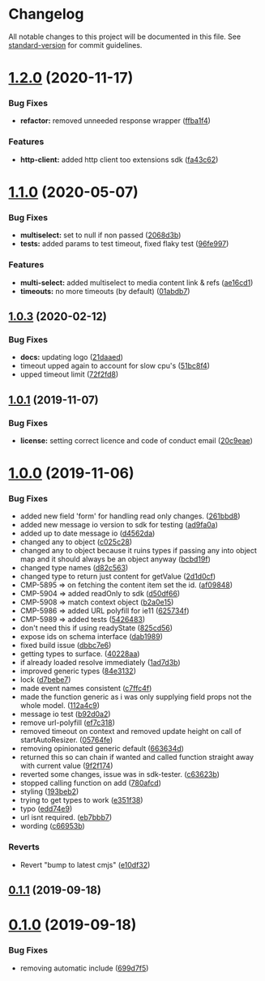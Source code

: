 # Changelog

All notable changes to this project will be documented in this file. See [standard-version](https://github.com/conventional-changelog/standard-version) for commit guidelines.

# [1.2.0](https://github.com/amplience/dc-extensions-sdk/compare/v1.1.0...v1.2.0) (2020-11-17)

### Bug Fixes

- **refactor:** removed unneeded response wrapper ([ffba1f4](https://github.com/amplience/dc-extensions-sdk/commit/ffba1f467792a5543381e62dd292542da453d25a))

### Features

- **http-client:** added http client too extensions sdk ([fa43c62](https://github.com/amplience/dc-extensions-sdk/commit/fa43c628c1c04960b9d9023bd664349a9bd0edba))

# [1.1.0](https://github.com/amplience/dc-extensions-sdk/compare/v1.0.3...v1.1.0) (2020-05-07)

### Bug Fixes

- **multiselect:** set to null if non passed ([2068d3b](https://github.com/amplience/dc-extensions-sdk/commit/2068d3bd94d6129112c0112a39a1174cf7645424))
- **tests:** added params to test timeout, fixed flaky test ([96fe997](https://github.com/amplience/dc-extensions-sdk/commit/96fe997769ebaec44995eb464ca10d8b02713fb3))

### Features

- **multi-select:** added multiselect to media content link & refs ([ae16cd1](https://github.com/amplience/dc-extensions-sdk/commit/ae16cd122790852ac535cd2bbe03b544f5dd3c9a))
- **timeouts:** no more timeouts (by default) ([01abdb7](https://github.com/amplience/dc-extensions-sdk/commit/01abdb72b9a1b961a20058f27d912cc58a3f4af1))

## [1.0.3](https://github.com/amplience/dc-extensions-sdk/compare/v1.0.2...v1.0.3) (2020-02-12)

### Bug Fixes

- **docs:** updating logo ([21daaed](https://github.com/amplience/dc-extensions-sdk/commit/21daaedff1ef3461697b8421f6757469bf993fb3))
- timeout upped again to account for slow cpu's ([51bc8f4](https://github.com/amplience/dc-extensions-sdk/commit/51bc8f44e0f372e916543ba1c54aa8d6ebf90a12))
- upped timeout limit ([72f2fd8](https://github.com/amplience/dc-extensions-sdk/commit/72f2fd81ce9966f207728707d08ca91d56ad0cb1))

## [1.0.1](https://github.com/amplience/dc-extensions-sdk/compare/v1.0.0...v1.0.1) (2019-11-07)

### Bug Fixes

- **license:** setting correct licence and code of conduct email ([20c9eae](https://github.com/amplience/dc-extensions-sdk/commit/20c9eaef6376390bd255ba7af1349a85d74917b9))

# [1.0.0](https://github.com/amplience/dc-extensions-sdk/compare/0.1.1...v1.0.0) (2019-11-06)

### Bug Fixes

- added new field 'form' for handling read only changes. ([261bbd8](https://github.com/amplience/dc-extensions-sdk/commit/261bbd82ce54df240e6de2aedfe69c83e96639fa))
- added new message io version to sdk for testing ([ad9fa0a](https://github.com/amplience/dc-extensions-sdk/commit/ad9fa0a703fe0c03ceb41a87132168cfb669a8dd))
- added up to date message io ([d4562da](https://github.com/amplience/dc-extensions-sdk/commit/d4562da1945f51828dbe048bb44c74e840fc6a1c))
- changed any to object ([c025c28](https://github.com/amplience/dc-extensions-sdk/commit/c025c289940b12669b8bab524b7ac6584a9f1d3f))
- changed any to object because it ruins types if passing any into object map and it should always be an object anyway ([bcbd19f](https://github.com/amplience/dc-extensions-sdk/commit/bcbd19fbdef6089b40de8480d160943fb13c068d))
- changed type names ([d82c563](https://github.com/amplience/dc-extensions-sdk/commit/d82c5630883a6b6ccf80a9cc933cee79bb3bce75))
- changed type to return just content for getValue ([2d1d0cf](https://github.com/amplience/dc-extensions-sdk/commit/2d1d0cf92981433d2196653f6a5079570564d28c))
- CMP-5895 => on fetching the content item set the id. ([af09848](https://github.com/amplience/dc-extensions-sdk/commit/af098489fc776d5076ae220ff17abd07d377ec05))
- CMP-5904 => added readOnly to sdk ([d50df66](https://github.com/amplience/dc-extensions-sdk/commit/d50df66bf2f1e99755b7129a575d0a0abed57ca7))
- CMP-5908 => match context object ([b2a0e15](https://github.com/amplience/dc-extensions-sdk/commit/b2a0e156d012c4515c8b5275c917b5b8e5e6f359))
- CMP-5986 => added URL polyfill for ie11 ([625734f](https://github.com/amplience/dc-extensions-sdk/commit/625734fd99b43ee1f2c63a8885ade43913202fea))
- CMP-5989 => added tests ([5426483](https://github.com/amplience/dc-extensions-sdk/commit/5426483b690622647f295e9bea61bef990c6b696))
- don't need this if using readyState ([825cd56](https://github.com/amplience/dc-extensions-sdk/commit/825cd564108fbaff8a8b196e2c4fefef4ee01279))
- expose ids on schema interface ([dab1989](https://github.com/amplience/dc-extensions-sdk/commit/dab19891d1ae0289c286757067d8a60288117eef))
- fixed build issue ([dbbc7e6](https://github.com/amplience/dc-extensions-sdk/commit/dbbc7e624b6edb7aefd086dbd5da86e809954e21))
- getting types to surface. ([40228aa](https://github.com/amplience/dc-extensions-sdk/commit/40228aa32bb4dc63a042c35740133ac96101f435))
- if already loaded resolve immediately ([1ad7d3b](https://github.com/amplience/dc-extensions-sdk/commit/1ad7d3b7b169a3c117eaa9394de5e35b41af75a1))
- improved generic types ([84e3132](https://github.com/amplience/dc-extensions-sdk/commit/84e313282d6a96158dbed1a321c5b0b8703cdff0))
- lock ([d7bebe7](https://github.com/amplience/dc-extensions-sdk/commit/d7bebe7e276bad209956efdc817cadb1c2091348))
- made event names consistent ([c7ffc4f](https://github.com/amplience/dc-extensions-sdk/commit/c7ffc4f8bca7f11fdbd068179c3d27aa0f10b065))
- made the function generic as i was only supplying field props not the whole model. ([112a4c9](https://github.com/amplience/dc-extensions-sdk/commit/112a4c9c7444d2bd426bb3d1a11c5a1bef35e4df))
- message io test ([b92d0a2](https://github.com/amplience/dc-extensions-sdk/commit/b92d0a26d1b8b700925e0a58a4ddf8cb80efc8f8))
- remove url-polyfill ([ef7c318](https://github.com/amplience/dc-extensions-sdk/commit/ef7c31850259576a00047d6897529ee88df98b6d))
- removed timeout on context and removed update height on call of startAutoResizer. ([05764fe](https://github.com/amplience/dc-extensions-sdk/commit/05764fe0143c03b9ecfb273549bb3e0f098f0a6f))
- removing opinionated generic default ([663634d](https://github.com/amplience/dc-extensions-sdk/commit/663634d81a690a3e904808cff5640afd31f88cb1))
- returned this so can chain if wanted and called function straight away with current value ([9f2f174](https://github.com/amplience/dc-extensions-sdk/commit/9f2f1745974e5a56c721fef495dea4cbe44556f1))
- reverted some changes, issue was in sdk-tester. ([c63623b](https://github.com/amplience/dc-extensions-sdk/commit/c63623bb33cf0ee90de7ebc828f77fa315a360a7))
- stopped calling function on add ([780afcd](https://github.com/amplience/dc-extensions-sdk/commit/780afcd713aa9b7928846ff27c8b1320b98227bf))
- styling ([193beb2](https://github.com/amplience/dc-extensions-sdk/commit/193beb2d80b7b41849b1629493e0b1d45f99bd13))
- trying to get types to work ([e351f38](https://github.com/amplience/dc-extensions-sdk/commit/e351f38cf13acd864910fe6f534279f8412d1c61))
- typo ([edd74e9](https://github.com/amplience/dc-extensions-sdk/commit/edd74e969f2175bfcbb08c33a6fc32063f84854d))
- url isnt required. ([eb7bbb7](https://github.com/amplience/dc-extensions-sdk/commit/eb7bbb7ed4a813fb0c05b23d0220fcc7b482d30d))
- wording ([c66953b](https://github.com/amplience/dc-extensions-sdk/commit/c66953b264c09bf71ef5587cbcf132f30ef119d1))

### Reverts

- Revert "bump to latest cmjs" ([e10df32](https://github.com/amplience/dc-extensions-sdk/commit/e10df32dead1b03a0a2f62bc7d2cf2d5db456316))

## [0.1.1](https://github.com/amplience/dc-extensions-sdk/compare/0.1.0...0.1.1) (2019-09-18)

# [0.1.0](https://github.com/amplience/dc-extensions-sdk/compare/699d7f524973a632794d1f17ee035bcd5c522760...0.1.0) (2019-09-18)

### Bug Fixes

- removing automatic include ([699d7f5](https://github.com/amplience/dc-extensions-sdk/commit/699d7f524973a632794d1f17ee035bcd5c522760))

